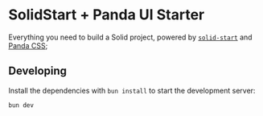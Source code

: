# SolidStart + Panda UI Starter

Everything you need to build a Solid project, powered by [`solid-start`](https://start.solidjs.com) and [Panda CSS](https://panda-css.com/);

## Developing

Install the dependencies with `bun install` to start the development server:

```bash
bun dev
```

